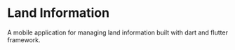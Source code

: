 # Land Information
A mobile application for managing land information built with dart and flutter framework.
